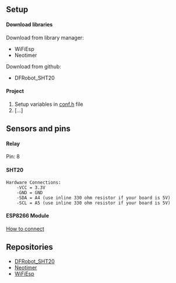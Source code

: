 ## Setup

#### Download libraries

Download from library manager:

- WiFiEsp
- Neotimer

Download from github:

- DFRobot_SHT20

#### Project

1. Setup variables in [conf.h](./conf.h) file
2. [...]

## Sensors and pins

#### Relay

Pin: 8

#### SHT20

```
Hardware Connections:
    -VCC = 3.3V
    -GND = GND
    -SDA = A4 (use inline 330 ohm resistor if your board is 5V)
    -SCL = A5 (use inline 330 ohm resistor if your board is 5V)
```

#### ESP8266 Module

[How to connect](https://www.instructables.com/ESP-12E-ESP8266-With-Arduino-Uno-Getting-Connected/)

## Repositories

- [DFRobot_SHT20](https://github.com/DFRobot/DFRobot_SHT20)
- [Neotimer](https://github.com/jrullan/neotimer)
- [WiFiEsp](https://github.com/bportaluri/WiFiEsp)
